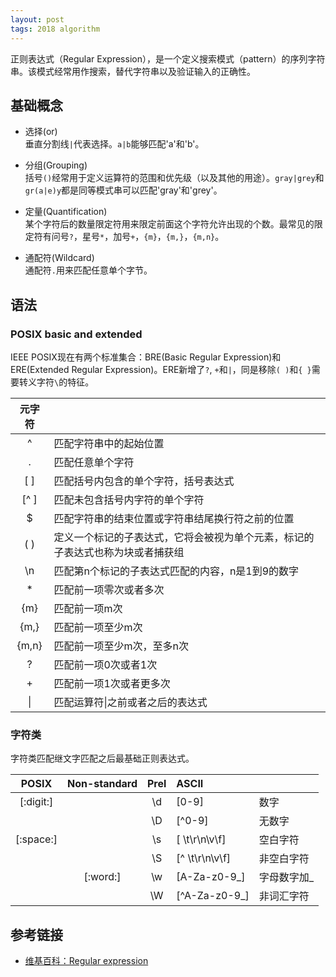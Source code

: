 ```yaml
---
layout: post
tags: 2018 algorithm
---
```

正则表达式（Regular Expression），是一个定义搜索模式（pattern）的序列字符串。该模式经常用作搜索，替代字符串以及验证输入的正确性。

## 基础概念

- 选择(or)  
垂直分割线`|`代表选择。`a|b`能够匹配'a'和'b'。

- 分组(Grouping)  
括号`()`经常用于定义运算符的范围和优先级（以及其他的用途）。`gray|grey`和`gr(a|e)y`都是同等模式串可以匹配'gray'和'grey'。

- 定量(Quantification)  
某个字符后的数量限定符用来限定前面这个字符允许出现的个数。最常见的限定符有问号`?`，星号`*`，加号`+`，`{m}`，`{m,}`，`{m,n}`。  

- 通配符(Wildcard)  
通配符`.`用来匹配任意单个字节。

## 语法
### POSIX basic and extended
IEEE POSIX现在有两个标准集合：BRE(Basic Regular Expression)和ERE(Extended Regular Expression)。ERE新增了`?`, `+`和`|`，同是移除`( )`和`{ }`需要转义字符`\`的特征。

| 元字符 |  |
| :-----: | ---- |
|    ^    | 匹配字符串中的起始位置 |
|    .    | 匹配任意单个字符 |
|   [ ]   | 匹配括号内包含的单个字符，括号表达式 |
|   [^ ]  | 匹配未包含括号内字符的单个字符 |
|    $    | 匹配字符串的结束位置或字符串结尾换行符之前的位置 |
|   ( )   | 定义一个标记的子表达式，它将会被视为单个元素，标记的子表达式也称为块或者捕获组 |
|   \n    | 匹配第n个标记的子表达式匹配的内容，n是1到9的数字 |
|    *    | 匹配前一项零次或者多次 |
|   {m}   | 匹配前一项m次 |
|  {m,}   | 匹配前一项至少m次 |
|  {m,n}  | 匹配前一项至少m次，至多n次 |
|    ?    | 匹配前一项0次或者1次 |
|    +    | 匹配前一项1次或者更多次 |
|    \|   | 匹配运算符\|之前或者之后的表达式 |

### 字符类
字符类匹配继文字匹配之后最基础正则表达式。  

|   POSIX   | Non-standard | Prel | ASCII | |
| :-------: | :----------: | :--: | :---- | -- |
| [:digit:] |              |  \d  | [0-9] | 数字 |
|           |              |  \D  | [^0-9] | 无数字 |
| [:space:] |              |  \s  | [ \t\r\n\v\f] | 空白字符 |
|           |              |  \S  | [^ \t\r\n\v\f] | 非空白字符 |
|           |   [:word:]   |  \w  | [A-Za-z0-9_] | 字母数字加_ |
|           |              |  \W  | [^A-Za-z0-9_] | 非词汇字符 |

## 参考链接
- [维基百科：Regular expression](https://en.wikipedia.org/wiki/Regular_expression)
